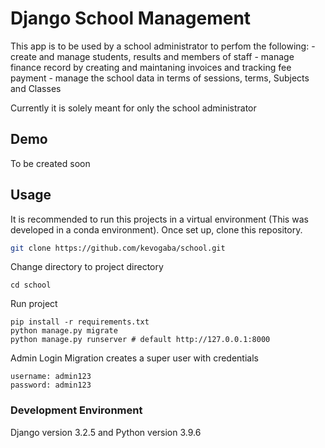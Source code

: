 # Django School Management

This app is to be used by a school administrator to perfom the following:
    - create and manage students, results and members of staff
    - manage finance record by creating and maintaning invoices and tracking fee payment
    - manage the school data in terms of sessions, terms, Subjects and Classes

Currently it is solely meant for only the school administrator

## Demo
To be created soon

## Usage 
It is recommended to run this projects in a virtual environment (This was developed in a conda environment). Once set up, clone this repository.

```bash
git clone https://github.com/kevogaba/school.git
```

Change directory to project directory

```
cd school
```

Run project

```
pip install -r requirements.txt
python manage.py migrate
python manage.py runserver # default http://127.0.0.1:8000
```

Admin Login
Migration creates a super user with credentials

```
username: admin123
password: admin123
```

### Development Environment
Django version 3.2.5 and Python version 3.9.6